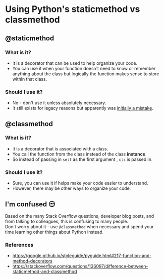 # Using Python's staticmethod vs classmethod
  
  
## @staticmethod
### What is it?
* It is a decorator that can be used to help organize your code.
* You can use it when your function doesn't need to know or remember anything about the class but logically the function makes sense to store within that class.
### Should I use it?
* No - don't use it unless absolutely necessary. 
* It still exists for legacy reasons but apparently was [initially a mistake](https://mail.python.org/pipermail/python-ideas/2016-July/041189.html).
  
    
## @classmethod
### What is it?
* It is a decorator that is associated with a class. 
* You call the function from the class instead of the class **instance**.
* So instead of passing in `self` as the first argument , `cls` is passed in.
### Should I use it?
* Sure, you can use it if helps make your code easier to understand.
* However, there may be other ways to organize your code. 
  
    
## I'm confused :unamused:
Based on the many Stack Overflow questions, developer blog posts, and from talking to colleagues, this is confusing to many people.  
Don't worry about it - use `@classmethod` when necessary and spend your time learning other things about Python instead.



### References
* https://google.github.io/styleguide/pyguide.html#217-function-and-method-decorators
* https://stackoverflow.com/questions/136097/difference-between-staticmethod-and-classmethod